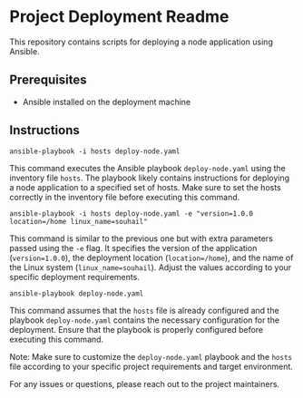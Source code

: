 # Project Deployment Readme

This repository contains scripts for deploying a node application using Ansible. 

## Prerequisites
- Ansible installed on the deployment machine

## Instructions

    ansible-playbook -i hosts deploy-node.yaml

This command executes the Ansible playbook `deploy-node.yaml` using the inventory file `hosts`. The playbook likely contains instructions for deploying a node application to a specified set of hosts. Make sure to set the hosts correctly in the inventory file before executing this command.

    ansible-playbook -i hosts deploy-node.yaml -e "version=1.0.0 location=/home linux_name=souhail"

This command is similar to the previous one but with extra parameters passed using the `-e` flag. It specifies the version of the application (`version=1.0.0`), the deployment location (`location=/home`), and the name of the Linux system (`linux_name=souhail`). Adjust the values according to your specific deployment requirements.

    ansible-playbook deploy-node.yaml

This command assumes that the `hosts` file is already configured and the playbook `deploy-node.yaml` contains the necessary configuration for the deployment. Ensure that the playbook is properly configured before executing this command.

Note: Make sure to customize the `deploy-node.yaml` playbook and the `hosts` file according to your specific project requirements and target environment.

For any issues or questions, please reach out to the project maintainers.

